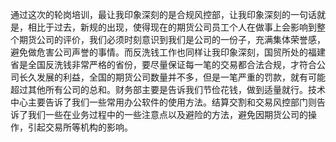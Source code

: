 通过这次的轮岗培训，最让我印象深刻的是合规风控部，让我印象深刻的一句话就是，相比于过去，新规的出现，使得现在的期货公司员工个人在做事上会影响到整个期货公司的评价，我们必须时刻意识到我们是公司的一份子，充满集体荣誉感，避免做危害公司声誉的事情。而反洗钱工作也同样让我印象深刻，国贸所处的福建省是全国反洗钱非常严格的省份，要尽量保证每一笔的交易都合法合规，才符合公司长久发展的利益，全国的期货公司数量并不多，但是一笔严重的罚款，就有可能超过其他所有公司的总和。财务部主要是告诉我们节俭花钱，做到适量就行。技术中心主要告诉了我们一些常用办公软件的使用方法。结算交割和交易风控部门则告诉了我们一些在业务过程中的一些注意点以及避险的方法，避免因期货公司的操作，引起交易所等机构的影响。

